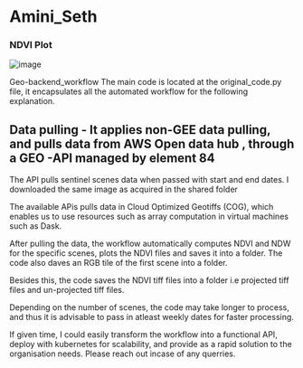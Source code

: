 # Amini_Seth
### NDVI Plot

![image](https://github.com/sethgis/Amini_Seth/assets/50513411/67048f4c-111d-4672-b38d-f9beb5481adf)

Geo-backend_workflow
The main code is located at the original_code.py file, it encapsulates all the automated workflow for the following explanation.
## Data pulling - It applies non-GEE data pulling, and pulls data from AWS Open data hub , through a GEO -API managed by element 84
The API pulls sentinel scenes data when passed with start and end dates. I downloaded the same image as acquired in the shared folder

The available APis pulls data in Cloud Optimized Geotiffs (COG), which enables us to use resources such as array computation in virtual machines such as Dask.

After pulling the data, the workflow automatically computes NDVI and NDW for the specific scenes, plots the NDVI files and saves it into a folder.
The code also daves an RGB tile of the first scene into a folder.

Besides this, the code saves the NDVI tiff files into a folder i.e projected tiff files and un-projected tiff files.

Depending on the number of scenes, the code may take longer to process, and thus it is advisable to pass in atleast weekly dates for faster processing.

If given time, I could easily transform the workflow into a functional API, deploy with kubernetes for scalability, and provide as a rapid solution to the organisation 
needs. Please reach out incase of any querries.
